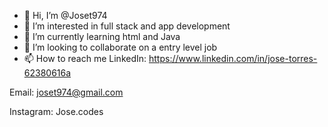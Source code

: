 - 👋 Hi, I’m @Joset974
- 👀 I’m interested in full stack and app development 
- 🌱 I’m currently learning html and Java 
- 👻 I’m looking to collaborate on a entry level job
- 📫 How to reach me LinkedIn: https://www.linkedin.com/in/jose-torres-62380616a

Email: joset974@gmail.com

Instagram: Jose.codes

<!---
Joset974/Joset974 is a ✨ special ✨ repository because its `README.md` (this file) appears on your GitHub profile.
You can click the Preview link to take a look at your changes.
--->
